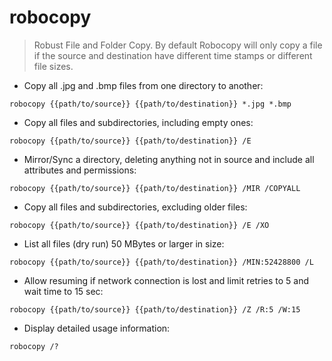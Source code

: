 # robocopy

> Robust File and Folder Copy. By default Robocopy will only copy a file if the source and destination have different time stamps or different file sizes.
- Copy all .jpg and .bmp files from one directory to another:

`robocopy {{path/to/source}} {{path/to/destination}} *.jpg *.bmp`

- Copy all files and subdirectories, including empty ones:

`robocopy {{path/to/source}} {{path/to/destination}} /E`

- Mirror/Sync a directory, deleting anything not in source and include all attributes and permissions:

`robocopy {{path/to/source}} {{path/to/destination}} /MIR /COPYALL`

- Copy all files and subdirectories, excluding older files:

`robocopy {{path/to/source}} {{path/to/destination}} /E /XO`

- List all files (dry run) 50 MBytes or larger in size:

`robocopy {{path/to/source}} {{path/to/destination}} /MIN:52428800 /L`

- Allow resuming if network connection is lost and limit retries to 5 and wait time to 15 sec:

`robocopy {{path/to/source}} {{path/to/destination}} /Z /R:5 /W:15`

- Display detailed usage information:

`robocopy /?`
